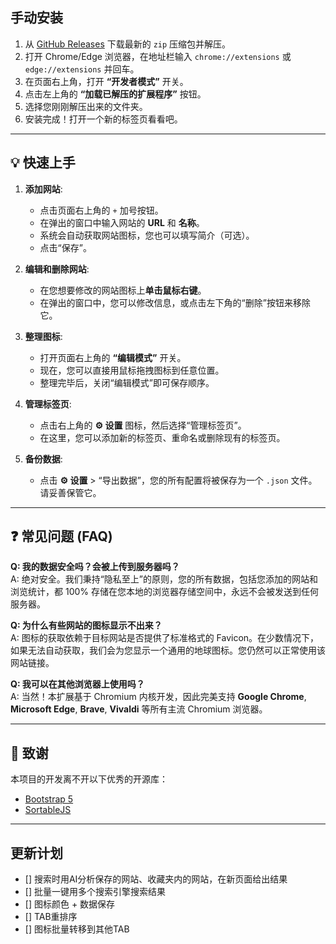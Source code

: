 ## 手动安装

1.  从 [GitHub Releases](https://github.com/your-repo/releases) 下载最新的 `zip` 压缩包并解压。
2.  打开 Chrome/Edge 浏览器，在地址栏输入 `chrome://extensions` 或 `edge://extensions` 并回车。
3.  在页面右上角，打开 **“开发者模式”** 开关。
4.  点击左上角的 **“加载已解压的扩展程序”** 按钮。
5.  选择您刚刚解压出来的文件夹。
6.  安装完成！打开一个新的标签页看看吧。

---

## 💡 快速上手

1.  **添加网站**:
    *   点击页面右上角的 `+` 加号按钮。
    *   在弹出的窗口中输入网站的 **URL** 和 **名称**。
    *   系统会自动获取网站图标，您也可以填写简介（可选）。
    *   点击“保存”。

2.  **编辑和删除网站**:
    *   在您想要修改的网站图标上**单击鼠标右键**。
    *   在弹出的窗口中，您可以修改信息，或点击左下角的“删除”按钮来移除它。

3.  **整理图标**:
    *   打开页面右上角的 **“编辑模式”** 开关。
    *   现在，您可以直接用鼠标拖拽图标到任意位置。
    *   整理完毕后，关闭“编辑模式”即可保存顺序。

4.  **管理标签页**:
    *   点击右上角的 **⚙️ 设置** 图标，然后选择“管理标签页”。
    *   在这里，您可以添加新的标签页、重命名或删除现有的标签页。

5.  **备份数据**:
    *   点击 **⚙️ 设置** > “导出数据”，您的所有配置将被保存为一个 `.json` 文件。请妥善保管它。

---

## ❓ 常见问题 (FAQ)

**Q: 我的数据安全吗？会被上传到服务器吗？**  
A: 绝对安全。我们秉持“隐私至上”的原则，您的所有数据，包括您添加的网站和浏览统计，都 100% 存储在您本地的浏览器存储空间中，永远不会被发送到任何服务器。

**Q: 为什么有些网站的图标显示不出来？**  
A: 图标的获取依赖于目标网站是否提供了标准格式的 Favicon。在少数情况下，如果无法自动获取，我们会为您显示一个通用的地球图标。您仍然可以正常使用该网站链接。

**Q: 我可以在其他浏览器上使用吗？**  
A: 当然！本扩展基于 Chromium 内核开发，因此完美支持 **Google Chrome**, **Microsoft Edge**, **Brave**, **Vivaldi** 等所有主流 Chromium 浏览器。

---
## 🙏 致谢

本项目的开发离不开以下优秀的开源库：
*   [Bootstrap 5](https://getbootstrap.com/)
*   [SortableJS](https://github.com/SortableJS/Sortable)

---
## 更新计划

- [] 搜索时用AI分析保存的网站、收藏夹内的网站，在新页面给出结果
- [] 批量一键用多个搜索引擎搜索结果
- [] 图标颜色 + 数据保存
- [] TAB重排序
- [] 图标批量转移到其他TAB
